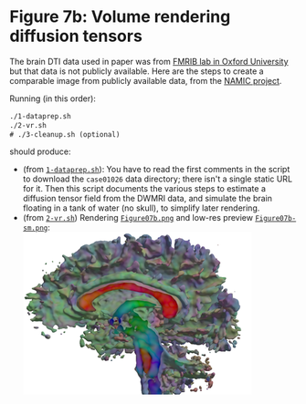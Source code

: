 # Figure 7b: Volume rendering diffusion tensors

The brain DTI data used in paper was from [FMRIB lab in Oxford
University](https://www.ndcn.ox.ac.uk/divisions/fmrib/fmrib-analysis-group)
but that data is not publicly available.  Here are the steps to create
a comparable image from publicly available data, from the [NAMIC
project](http://hdl.handle.net/1926/1687).

Running (in this order):

	./1-dataprep.sh
	./2-vr.sh
	# ./3-cleanup.sh (optional)

should produce:

* (from [`1-dataprep.sh`](1-dataprep.sh)): You have to read the first comments in the script to
download the `case01026` data directory; there isn't a single static URL for it.
Then this script documents the various steps to estimate a diffusion tensor field
from the DWMRI data, and simulate the brain floating in a tank of water (no skull),
to simplify later rendering.
* (from [`2-vr.sh`](2-vr.sh)) Rendering [`Figure07b.png`](ref/Figure07b.png) and low-res preview
[`Figure07b-sm.png`](ref/Figure07b-sm.png):  
![](ref/Figure07b-sm.png "Figure 7b image")

